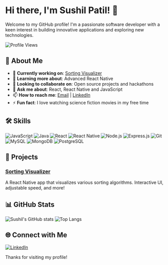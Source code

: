 # Hi there, I'm Sushil Patil! 👋

Welcome to my GitHub profile! I'm a passionate software developer with a keen interest in building innovative applications and exploring new technologies.

![Profile Views](https://komarev.com/ghpvc/?username=patilsushilofficial&color=brightgreen)

## 🚀 About Me

- 🔭 **Currently working on**: [Sorting Visualizer](https://github.com/patilsushilofficial/sorting-visualizer)
- 🌱 **Learning more about**: Advanced React Native
- 👯 **Looking to collaborate on**: Open source projects and hackathons
- 💬 **Ask me about**: React, React Native and JavaScript
- 📫 **How to reach me**: [Email](mailto:patilsushilofficial@gmail.com) | [LinkedIn](https://www.linkedin.com/in/sushil-k-patil/)
- ⚡ **Fun fact**: I love watching science fiction movies in my free time

## 🛠️ Skills

![JavaScript](https://img.shields.io/badge/JavaScript-F7DF1E?style=flat-square&logo=javascript&logoColor=black)
![Java](https://img.shields.io/badge/Java-007396?style=flat-square&logo=java&logoColor=white)
![React](https://img.shields.io/badge/React-20232A?style=flat-square&logo=react&logoColor=61DAFB)
![React Native](https://img.shields.io/badge/React_Native-20232A?style=flat-square&logo=react&logoColor=61DAFB)
![Node.js](https://img.shields.io/badge/Node.js-339933?style=flat-square&logo=nodedotjs&logoColor=white)
![Express.js](https://img.shields.io/badge/Express.js-000000?style=flat-square&logo=express&logoColor=white)
![Git](https://img.shields.io/badge/Git-F05032?style=flat-square&logo=git&logoColor=white)
![MySQL](https://img.shields.io/badge/MySQL-4479A1?style=flat-square&logo=mysql&logoColor=white)
![MongoDB](https://img.shields.io/badge/MongoDB-47A248?style=flat-square&logo=mongodb&logoColor=white)
![PostgreSQL](https://img.shields.io/badge/PostgreSQL-336791?style=flat-square&logo=postgresql&logoColor=white)

## 📝 Projects

### [Sorting Visualizer](https://github.com/patilsushilofficial/sorting-visualizer)
A React Native app that visualizes various sorting algorithms. Interactive UI, adjustable speed, and more!

## 📊 GitHub Stats

![Sushil's GitHub stats](https://github-readme-stats.vercel.app/api?username=patilsushilofficial&show_icons=true&theme=radical)
![Top Langs](https://github-readme-stats.vercel.app/api/top-langs/?username=patilsushilofficial&layout=compact&theme=radical)

## 🌐 Connect with Me

[![LinkedIn](https://img.shields.io/badge/LinkedIn-0077B5?style=flat-square&logo=linkedin&logoColor=white)](https://www.linkedin.com/in/sushil-k-patil/)

Thanks for visiting my profile!

